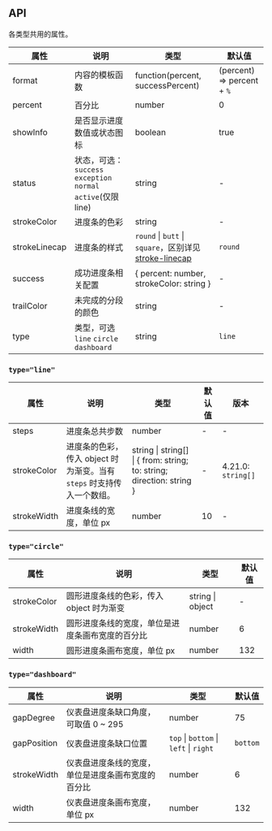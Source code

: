 ## API

各类型共用的属性。

| 属性          | 说明                                                           | 类型                                                                                                                          | 默认值                     |
| ------------- | -------------------------------------------------------------- | ----------------------------------------------------------------------------------------------------------------------------- | -------------------------- |
| format        | 内容的模板函数                                                 | function(percent, successPercent)                                                                                             | (percent) => percent + `%` |
| percent       | 百分比                                                         | number                                                                                                                        | 0                          |
| showInfo      | 是否显示进度数值或状态图标                                     | boolean                                                                                                                       | true                       |
| status        | 状态，可选：`success` `exception` `normal` `active`(仅限 line) | string                                                                                                                        | -                          |
| strokeColor   | 进度条的色彩                                                   | string                                                                                                                        | -                          |
| strokeLinecap | 进度条的样式                                                   | `round` \| `butt` \| `square`，区别详见 [stroke-linecap](https://developer.mozilla.org/docs/Web/SVG/Attribute/stroke-linecap) | `round`                    |
| success       | 成功进度条相关配置                                             | { percent: number, strokeColor: string }                                                                                      | -                          |
| trailColor    | 未完成的分段的颜色                                             | string                                                                                                                        | -                          |
| type          | 类型，可选 `line` `circle` `dashboard`                         | string                                                                                                                        | `line`                     |

### `type="line"`

| 属性        | 说明                                                                  | 类型                                                                  | 默认值 | 版本               |
| ----------- | --------------------------------------------------------------------- | --------------------------------------------------------------------- | ------ | ------------------ |
| steps       | 进度条总共步数                                                        | number                                                                | -      | -                  |
| strokeColor | 进度条的色彩，传入 object 时为渐变。当有 `steps` 时支持传入一个数组。 | string \| string[] \| { from: string; to: string; direction: string } | -      | 4.21.0: `string[]` |
| strokeWidth | 进度条线的宽度，单位 px                                               | number                                                                | 10     | -                  |

### `type="circle"`

| 属性        | 说明                                             | 类型             | 默认值 |
| ----------- | ------------------------------------------------ | ---------------- | ------ |
| strokeColor | 圆形进度条线的色彩，传入 object 时为渐变         | string \| object | -      |
| strokeWidth | 圆形进度条线的宽度，单位是进度条画布宽度的百分比 | number           | 6      |
| width       | 圆形进度条画布宽度，单位 px                      | number           | 132    |

### `type="dashboard"`

| 属性        | 说明                                               | 类型                                   | 默认值   |
| ----------- | -------------------------------------------------- | -------------------------------------- | -------- |
| gapDegree   | 仪表盘进度条缺口角度，可取值 0 ~ 295               | number                                 | 75       |
| gapPosition | 仪表盘进度条缺口位置                               | `top` \| `bottom` \| `left` \| `right` | `bottom` |
| strokeWidth | 仪表盘进度条线的宽度，单位是进度条画布宽度的百分比 | number                                 | 6        |
| width       | 仪表盘进度条画布宽度，单位 px                      | number                                 | 132      |
